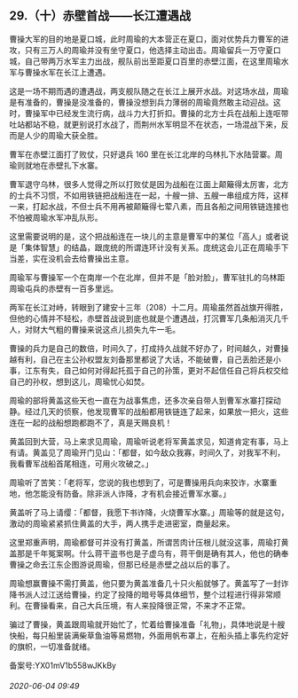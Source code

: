 ## 29.（十）赤壁首战——长江遭遇战
曹操大军的目的地是夏口城，此时周瑜的大本营正在夏口，面对优势兵力曹军的进攻，只有三万人的周瑜并没有坐守夏口，他选择主动出击。周瑜留兵一万守夏口城，自己带两万水军主力出战，舰队前出至距夏口百里的赤壁江面，在这里周瑜水军与曹操水军在长江上遭遇。



这是一场不期而遇的遭遇战，两支舰队随之在长江上展开水战。对这场水战，周瑜是有准备的，曹操是没准备的，曹操没想到兵力薄弱的周瑜竟然敢主动迎战。这时，曹操军中已经发生流行病，战斗力大打折扣。曹操的北方士兵在战船上连呕带吐站都站不稳，就更别说打水战了，而荆州水军明显不在状态，一场混战下来，反而是人少的周瑜大获全胜。



曹军在赤壁江面打了败仗，只好退兵 160 里在长江北岸的乌林扎下水陆营寨。周瑜则就地在赤壁扎下水寨。



曹军退守乌林，很多人觉得之所以打败仗是因为战船在江面上颠簸得太厉害，北方的士兵不习惯，不如用铁链把战船连在一起，十艘一排、五艘一串组成方阵，这样一来，打起水战，不但士兵不用再被颠簸得七荤八素，而且各船之间用铁链连接也不怕被周瑜水军冲乱队形。



这里需要说明的是，这个把战船连在一块儿的主意是曹军中的某位「高人」或者说是「集体智慧」的结晶，跟庞统的所谓连环计没有关系。庞统这会儿正在周瑜手下当差，实在没机会去给曹操出主意。



周瑜军与曹操军一个在南岸一个在北岸，但并不是「脸对脸」，曹军驻扎的乌林距周瑜屯兵的赤壁有一百多里远。



两军在长江对峙，转眼到了建安十三年（208）十二月。周瑜虽然首战旗开得胜，但他的心情并不轻松，赤壁首战说到底也就是个遭遇战，打沉曹军几条船消灭几千人，对财大气粗的曹操来说这点儿损失九牛一毛。



曹操的兵力是自己的数倍，时间久了，打成持久战就不好办了，时间越久，对曹操越有利，自己在主公孙权盟友刘备那里都说了大话，不能破曹，自己丢脸还是小事，江东有失，自己如何对得起托孤于自己的孙策，更对不起信任自己将兵权交给自己的孙权，想到这儿，周瑜忧心如焚。



周瑜的部将黄盖这些天也一直在为战事焦虑，还多次亲自带人到曹军水寨打探动静。经过几天的侦察，他发现曹军的战船都用铁链连了起来，如果放一把火，这些连在一起的战船想跑都跑不了，真是天赐良机！



黄盖回到大营，马上来求见周瑜，周瑜听说老将军黄盖求见，知道肯定有事，马上有请。黄盖见了周瑜开门见山：「都督，如今敌众我寡，时间久了，对我军不利，我看曹军战船首尾相连，可用火攻破之。」



周瑜听了苦笑：「老将军，您说的我也想到了，可是曹操用兵向来狡诈，水寨重地，他怎能没有防备。除非派人诈降，才有机会接近曹军水寨。」



黄盖听了马上请缨：「都督，我愿下书诈降，火烧曹军水寨。」周瑜等的就是这句，激动的周瑜紧紧抓住黄盖的大手，两人携手走进密室，商量起来。



这里郑重声明，周瑜都督可并没有打黄盖，所谓苦肉计压根儿就没这事，周瑜打黄盖那是千年冤案啊。什么蒋干盗书也是子虚乌有，蒋干倒是确有其人，他也的确奉曹操之命去江东企图游说周瑜，但那已经是赤壁之战以后的事了。



周瑜想赢曹操不需打黄盖，他只要为黄盖准备几十只火船就够了。黄盖写了一封诈降书派人过江送给曹操，约定了投降的暗号等具体细节，整个过程进行得非常顺利。在曹操看来，自己大兵压境，有人来投降很正常，不来才不正常。



骗过了曹操，黄盖跟周瑜就开始忙了，忙着给曹操准备「礼物」，具体地说是十艘快船，每只船里装满柴草鱼油等易燃物，外面用帆布罩上，在船头插上事先约定好的旗帜，一切准备就绪。



备案号:YX01mV1b558wJKkBy


###### 2020-06-04 09:49
